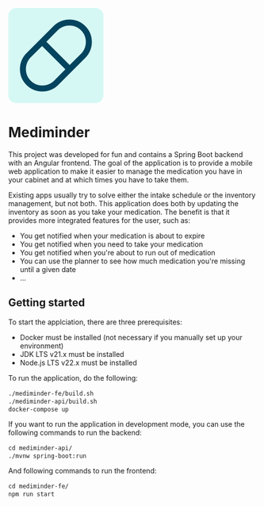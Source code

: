 ![](mediminder-fe/src/assets/icons/icon-192x192.png)

# Mediminder

This project was developed for fun and contains a Spring Boot backend with an Angular frontend.
The goal of the application is to provide a mobile web application to make it easier to manage the medication you have in your cabinet and at which times you have to take them.

Existing apps usually try to solve either the intake schedule or the inventory management, but not both.
This application does both by updating the inventory as soon as you take your medication.
The benefit is that it provides more integrated features for the user, such as:

* You get notified when your medication is about to expire
* You get notified when you need to take your medication
* You get notified when you're about to run out of medication
* You can use the planner to see how much medication you're missing until a given date
* ...

## Getting started

To start the applciation, there are three prerequisites:

* Docker must be installed (not necessary if you manually set up your environment)
* JDK LTS v21.x must be installed
* Node.js LTS v22.x must be installed

To run the application, do the following:

```
./mediminder-fe/build.sh
./mediminder-api/build.sh
docker-compose up
```

If you want to run the application in development mode, you can use the following commands to run the backend:

```
cd mediminder-api/
./mvnw spring-boot:run
```

And following commands to run the frontend:

```
cd mediminder-fe/
npm run start
```
